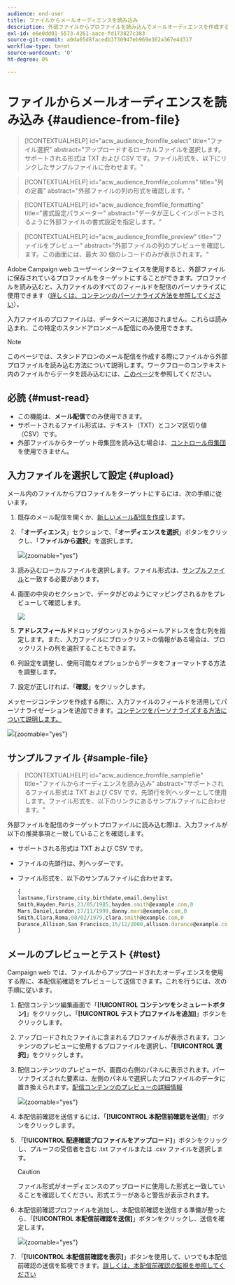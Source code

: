 ```yaml
---
audience: end-user
title: ファイルからメールオーディエンスを読み込み
description: 外部ファイルからプロファイルを読み込んでメールオーディエンスを作成する方法を学ぶ
exl-id: e6e0dd01-5573-4261-aace-fd173827c383
source-git-commit: a0da65d8facedb3730947eb969e362a367e4d317
workflow-type: tm+mt
source-wordcount: '0'
ht-degree: 0%

---
```


# ファイルからメールオーディエンスを読み込み {#audience-from-file}

>[!CONTEXTUALHELP]
>id="acw_audience_fromfile_select"
>title="ファイル選択"
>abstract="アップロードするローカルファイルを選択します。サポートされる形式は TXT および CSV です。ファイル形式を、以下にリンクしたサンプルファイルに合わせます。"

>[!CONTEXTUALHELP]
>id="acw_audience_fromfile_columns"
>title="列の定義"
>abstract="外部ファイルの列の形式を確認します。"

>[!CONTEXTUALHELP]
>id="acw_audience_fromfile_formatting"
>title="書式設定パラメーター"
>abstract="データが正しくインポートされるように外部ファイルの書式設定を指定します。"

>[!CONTEXTUALHELP]
>id="acw_audience_fromfile_preview"
>title="ファイルをプレビュー"
>abstract="外部ファイルの列のプレビューを確認します。この画面には、最大 30 個のレコードのみが表示されます。"

Adobe Campaign web ユーザーインターフェイスを使用すると、外部ファイルに保存されているプロファイルをターゲットにすることができます。プロファイルを読み込むと、入力ファイルのすべてのフィールドを配信のパーソナライズに使用できます（[詳しくは、コンテンツのパーソナライズ方法を参照してください](../personalization/personalize.md)）。

入力ファイルのプロファイルは、データベースに追加されません。これらは読み込まれ、この特定のスタンドアロンメール配信にのみ使用できます。

>[!NOTE]
>
>このページでは、スタンドアロンのメール配信を作成する際にファイルから外部プロファイルを読み込む方法について説明します。ワークフローのコンテキスト内のファイルからデータを読み込むには、[このページ](../workflows/activities/load-file.md)を参照してください。

## 必読 {#must-read}

* この機能は、**メール配信**&#x200B;でのみ使用できます。
* サポートされるファイル形式は、テキスト（TXT）とコンマ区切り値（CSV）です。
* 外部ファイルからターゲット母集団を読み込む場合は、[コントロール母集団](control-group.md)を使用できません。

## 入力ファイルを選択して設定 {#upload}

メール内のファイルからプロファイルをターゲットにするには、次の手順に従います。

1. 既存のメール配信を開くか、[新しいメール配信を作成](../email/create-email.md)します。
1. 「**オーディエンス**」セクションで、「**オーディエンスを選択**」ボタンをクリックし、「**ファイルから選択**」を選択します。

   ![](assets/select-from-file.png){zoomable="yes"}

1. 読み込むローカルファイルを選択します。ファイル形式は、[サンプルファイル](#sample-file)と一致する必要があります。
1. 画面の中央のセクションで、データがどのようにマッピングされるかをプレビューして確認します。

   ![](assets/select-from-file-map.png)

1. **アドレスフィールド**&#x200B;ドロップダウンリストからメールアドレスを含む列を指定します。また、入力ファイルにブロックリストの情報がある場合は、ブロックリストの列を選択することもできます。
1. 列設定を調整し、使用可能なオプションからデータをフォーマットする方法を調整します。
1. 設定が正しければ、「**確認**」をクリックします。

メッセージコンテンツを作成する際に、入力ファイルのフィールドを活用してパーソナライゼーションを追加できます。[コンテンツをパーソナライズする方法について説明します。](../personalization/personalize.md)

![](assets/select-external-perso.png){zoomable="yes"}

## サンプルファイル {#sample-file}

>[!CONTEXTUALHELP]
>id="acw_audience_fromfile_samplefile"
>title="ファイルからオーディエンスを読み込み"
>abstract="サポートされるファイル形式は TXT および CSV です。先頭行を列ヘッダーとして使用します。ファイル形式を、以下のリンクにあるサンプルファイルに合わせます。"

外部ファイルを配信のターゲットプロファイルに読み込む際は、入力ファイルが以下の推奨事項と一致していることを確認します。

* サポートされる形式は TXT および CSV です。
* ファイルの先頭行は、列ヘッダーです。
* ファイル形式を、以下のサンプルファイルに合わせます。

  ```javascript
  {
  lastname,firstname,city,birthdate,email,denylist
  Smith,Hayden,Paris,23/05/1985,hayden.smith@example.com,0
  Mars,Daniel,London,17/11/1999,danny.mars@example.com,0
  Smith,Clara,Roma,08/02/1979,clara.smith@example.com,0
  Durance,Allison,San Francisco,15/12/2000,allison.durance@example.com,1
  }
  ```

## メールのプレビューとテスト {#test}

Campaign web では、ファイルからアップロードされたオーディエンスを使用する際に、本配信前確認をプレビューして送信できます。これを行うには、次の手順に従います。

1. 配信コンテンツ編集画面で「**[!UICONTROL コンテンツをシミュレートボタン]**」をクリックし、「**[!UICONTROL テストプロファイルを追加]**」ボタンをクリックします。

1. アップロードされたファイルに含まれるプロファイルが表示されます。コンテンツのプレビューに使用するプロファイルを選択し、「**[!UICONTROL 選択]**」をクリックします。

1. 配信コンテンツのプレビューが、画面の右側のパネルに表示されます。パーソナライズされた要素は、左側のパネルで選択したプロファイルのデータに置き換えられます。[配信コンテンツのプレビューの詳細情報](../preview-test/preview-content.md)

   ![](assets/file-upload-preview.png){zoomable="yes"}

1. 本配信前確認を送信するには、「**[!UICONTROL 本配信前確認を送信]**」ボタンをクリックします。

1. 「**[!UICONTROL 配達確認プロファイルをアップロード]**」ボタンをクリックし、プルーフの受信者を含む .txt ファイルまたは .csv ファイルを選択します。 

   >[!CAUTION]
   >
   >ファイル形式がオーディエンスのアップロードに使用した形式と一致していることを確認してください。形式エラーがあると警告が表示されます。

1. 本配信前確認プロファイルを追加し、本配信前確認を送信する準備が整ったら、「**[!UICONTROL 本配信前確認を送信]**」ボタンをクリックし、送信を確定します。

   ![](assets/file-upload-test.png){zoomable="yes"}

1. 「**[!UICONTROL 本配信前確認を表示]**」ボタンを使用して、いつでも本配信前確認の送信を監視できます。[詳しくは、本配信前確認の監視を参照してください](../preview-test/test-deliveries.md#access-test-deliveries)

